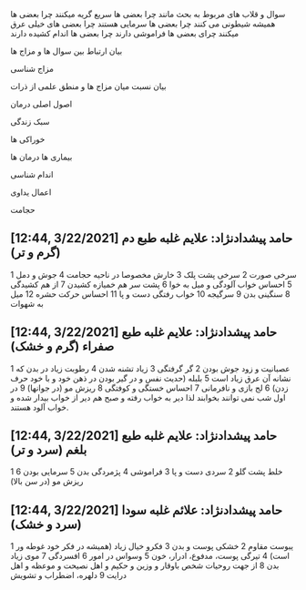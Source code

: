 

سوال و قلاب های مربوط به بحث مانند 
چرا بعضی ها سریع گریه میکنند
چرا بعضی ها همیشه شیطونی می کنند
چرا بعضی ها سرمایی هستند
چرا بعضی های خیلی عرق میکنند
چرای بعضی ها فراموشی دارند
چرا بعضی ها اندام کشیده دارند

بیان ارتباط بین سوال ها و مزاج ها

مزاج شناسی

بیان نسبت میان مزاج ها و منطق علمی از ذرات 

اصول اصلی درمان

سبک زندگی

خوراکی ها

بیماری ها درمان ها

اندام شناسی

اعمال یداوی

حجامت





[12:44, 3/22/2021] حامد پیشدادنژاد: علایم غلبه طبع دم (گرم و تر)
------------------------------
1 سرخی صورت
2 سرخی پشت پلک
3 خارش مخصوصا در ناحیه حجامت
4 جوش و دمل
5 احساس خواب آلودگی و میل به خوا
6 پشت سر هم خمیازه کشیدن
7 از هم کشیدگی
8 سنگینی بدن
9 سرگیجه
10 خواب رفتگی دست و پا
11 احساس حرکت حشره
12 میل به شهوات


[12:44, 3/22/2021] حامد پیشدادنژاد: علایم غلبه طبع صفراء (گرم و خشک)
-----------------------------
1 عصبانیت و زود جوش بودن
2 گر گرفتگی
3 زیاد تشنه شدن
4 رطوبت زیاد در بدن که نشانه آن عرق زیاد است
5 بلبله (حدیث نفس و در گیر بودن در ذهن خود و با خود حرف زدن)
6 لج بازی و نافرمانی
7 احساس خستگی و کوفتگی
8 ریزش مو (در جوانها)
9 در اول شب نمی توانند بخوابند لذا دیر به خواب رفته و صبح هم دیر از خواب بیدار شده و خواب آلود هستند.


[12:44, 3/22/2021] حامد پیشدادنژاد: علایم غلبه طبع بلغم (سرد و تر)
---------------------------------
1 خلط پشت گلو
2 سردی دست و پا
3 فراموشی
4 پژمردگی بدن
5 سرمایی بودن
6 ریزش مو (در سن بالا)


[12:44, 3/22/2021] حامد پیشدادنژاد: علائم غلبه سودا (سرد و خشک)
----------------------------
1 یبوست مقاوم
2 خشکی پوست و بدن
3 فکرو خیال زیاد (همیشه در فکر خود غوطه ور است)
4 تیرگی پوست، مدفوع، ادرار، خون
5 وسواس در امور
6 افسردگی
7 موی زیاد بدن
8 از جهت روحیات شخص باوقار و وزین و حکیم و اهل نصیحت و موعظه و اهل درایت
9 دلهره، اضطراب و تشویش